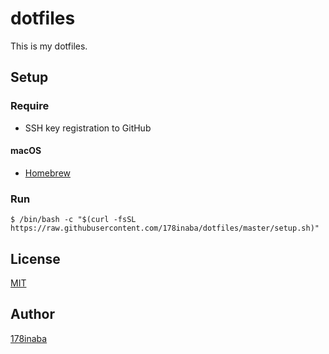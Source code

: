 # dotfiles

This is my dotfiles.

## Setup

### Require

* SSH key registration to GitHub

#### macOS

* [Homebrew](http://brew.sh/)

### Run

```console
$ /bin/bash -c "$(curl -fsSL https://raw.githubusercontent.com/178inaba/dotfiles/master/setup.sh)"
```

## License

[MIT](LICENSE)

## Author

[178inaba](https://github.com/178inaba)

